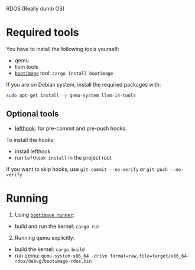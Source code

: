 RDOS (Really dumb OS)

[bootimage]: https://crates.io/crates/bootimage

# Required tools

You have to install the following tools yourself:

- qemu
- llvm tools
- [`bootimage`][bootimage] tool: `cargo install bootimage`

If you are on Debian system, install the required packages with:

```sh
sudo apt-get install -y qemu-system llvm-14-tools
```

## Optional tools

- [lefthook](https://github.com/evilmartians/lefthook): for pre-commit and pre-push hooks.

To install the hooks:

- install lefthook
- run `lefthook install` in the project root

If you want to skip hooks, use `git commit --no-verify` or `git push --no-verify`

# Running

1. Using [`bootimage runner`][bootimage]:

- build and run the kernel: `cargo run`

2. Running qemu explicitly:

- build the kernel: `cargo build`
- run qemu: `qemu-system-x86_64 -drive format=raw,file=target/x86_64-rdos/debug/bootimage-rdos.bin`
